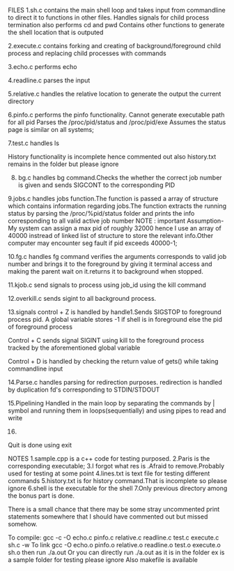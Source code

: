 FILES
1.sh.c
contains the main shell loop and takes input from commandline to 
direct it to functions in other files.
Handles signals for child process termination
also performs cd and pwd
Contains other functions to generate the shell location that is outputed

2.execute.c
contains forking and creating of background/foreground child process and replacing child processes with commands

3.echo.c
performs echo

4.readline.c
parses the input

5.relative.c
handles the relative location to generate the output the current directory

6.pinfo.c
performs the pinfo functionality.
Cannot generate executable path for all pid
Parses the /proc/pid/status and /proc/pid/exe
Assumes the status page is similar on all systems;

7.test.c
handles ls

History functionality is incomplete hence commented out
also history.txt remains in the folder but please ignore

8. bg.c
handles bg command.Checks the whether the correct job number is given and sends
SIGCONT to the corresponding PID

9.jobs.c
handles jobs function.The function is passed a array of structure which contains 
information regarding jobs.The function extracts the running status by parsing the /proc/%pid/status folder and prints the info corresponding to all valid active job number
NOTE : important Assumption-My system can assign a max pid of roughly 32000 hence I use an array of 40000 instread of linked list of structure to store the relevant info.Other computer may encounter seg fault if pid exceeds 40000-1;

10.fg.c
handles fg command
verifies the arguments corresponds to valid job number and brings it to the foreground by giving it terminal access and making the parent wait on it.returns it to background when stopped.

11.kjob.c
send signals to process using job_id using the kill command

12.overkill.c
sends sigint to all background process.

13.signals
control + Z is handled by handle1.Sends SIGSTOP to foreground process pid.
A global variable stores -1 if shell is in foreground else the pid of foreground process

Control + C sends signal SIGINT using kill to the foreground process tracked by the aforementioned global variable

Control + D is handled by checking the return value of gets() while taking commandline input

14.Parse.c
handles parsing for redirection purposes.
redirection is handled by duplication fd's corresponding to STDIN/STDOUT

15.Pipelining
Handled in the main loop by separating the commands by | symbol and running them in loops(sequentially) and using pipes to read and write

16.
Quit is done using exit

NOTES
1.sample.cpp is a c++ code for testing purposed.
2.Paris is the corresponding executable;
3.I forgot what res is .Afraid to remove.Probably used for testing at some point
4.lines.txt is text file for testing different commands
5.history.txt is for history command.That is incomplete so please ignore
6.shell is the executable for the shell
7.Only previous directory among the bonus part is done.

There is a small chance that there may be some stray uncommented print statements
somewhere that I should have commented out but missed somehow.



To compile:
gcc -c -O echo.c pinfo.c relative.c readline.c test.c execute.c sh.c -w
To link
gcc  -O echo.o pinfo.o relative.o readline.o test.o execute.o sh.o
then run ./a.out
Or you can directly run ./a.out as it is in the folder
ex is a sample folder for testing please ignore
Also makefile is available
